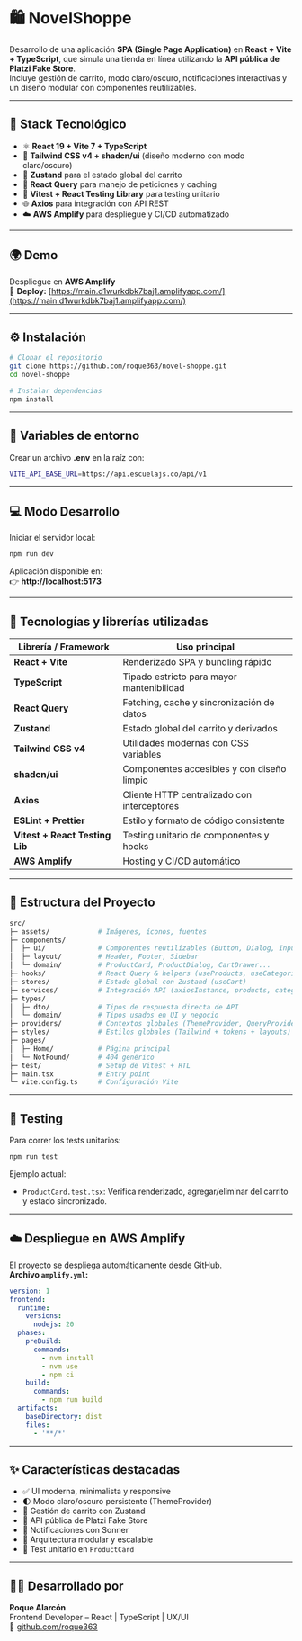 # 🛍️ NovelShoppe

Desarrollo de una aplicación **SPA (Single Page Application)** en **React + Vite + TypeScript**, que simula una tienda en línea utilizando la **API pública de Platzi Fake Store**.  
Incluye gestión de carrito, modo claro/oscuro, notificaciones interactivas y un diseño modular con componentes reutilizables.

---

## 🚀 Stack Tecnológico

- ⚛️ **React 19 + Vite 7 + TypeScript**
- 🎨 **Tailwind CSS v4 + shadcn/ui** (diseño moderno con modo claro/oscuro)
- 🧠 **Zustand** para el estado global del carrito
- 🔄 **React Query** para manejo de peticiones y caching
- 🧪 **Vitest + React Testing Library** para testing unitario
- 🌐 **Axios** para integración con API REST
- ☁️ **AWS Amplify** para despliegue y CI/CD automatizado

---

## 🌍 Demo

Despliegue en **AWS Amplify**  
🔗 **Deploy:** [https://main.d1wurkdbk7baj1.amplifyapp.com/](https://main.d1wurkdbk7baj1.amplifyapp.com/)

---

## ⚙️ Instalación

```bash
# Clonar el repositorio
git clone https://github.com/roque363/novel-shoppe.git
cd novel-shoppe

# Instalar dependencias
npm install
```

---

## 🔑 Variables de entorno

Crear un archivo **.env** en la raíz con:

```bash
VITE_API_BASE_URL=https://api.escuelajs.co/api/v1
```

---

## 💻 Modo Desarrollo

Iniciar el servidor local:

```bash
npm run dev
```

Aplicación disponible en:  
👉 **http://localhost:5173**

---

## 🧠 Tecnologías y librerías utilizadas

| Librería / Framework           | Uso principal                               |
| ------------------------------ | ------------------------------------------- |
| **React + Vite**               | Renderizado SPA y bundling rápido           |
| **TypeScript**                 | Tipado estricto para mayor mantenibilidad   |
| **React Query**                | Fetching, cache y sincronización de datos   |
| **Zustand**                    | Estado global del carrito y derivados       |
| **Tailwind CSS v4**            | Utilidades modernas con CSS variables       |
| **shadcn/ui**                  | Componentes accesibles y con diseño limpio  |
| **Axios**                      | Cliente HTTP centralizado con interceptores |
| **ESLint + Prettier**          | Estilo y formato de código consistente      |
| **Vitest + React Testing Lib** | Testing unitario de componentes y hooks     |
| **AWS Amplify**                | Hosting y CI/CD automático                  |

---

## 🧱 Estructura del Proyecto

```bash
src/
├─ assets/            # Imágenes, íconos, fuentes
├─ components/
│  ├─ ui/             # Componentes reutilizables (Button, Dialog, Input...)
│  ├─ layout/         # Header, Footer, Sidebar
│  └─ domain/         # ProductCard, ProductDialog, CartDrawer...
├─ hooks/             # React Query & helpers (useProducts, useCategories...)
├─ stores/            # Estado global con Zustand (useCart)
├─ services/          # Integración API (axiosInstance, products, categories)
├─ types/
│  ├─ dto/            # Tipos de respuesta directa de API
│  └─ domain/         # Tipos usados en UI y negocio
├─ providers/         # Contextos globales (ThemeProvider, QueryProvider)
├─ styles/            # Estilos globales (Tailwind + tokens + layouts)
├─ pages/
│  ├─ Home/           # Página principal
│  └─ NotFound/       # 404 genérico
├─ test/              # Setup de Vitest + RTL
├─ main.tsx           # Entry point
└─ vite.config.ts     # Configuración Vite
```

---

## 🧪 Testing

Para correr los tests unitarios:

```bash
npm run test
```

Ejemplo actual:

- `ProductCard.test.tsx`: Verifica renderizado, agregar/eliminar del carrito y estado sincronizado.

---

## ☁️ Despliegue en AWS Amplify

El proyecto se despliega automáticamente desde GitHub.  
**Archivo `amplify.yml`:**

```yaml
version: 1
frontend:
  runtime:
    versions:
      nodejs: 20
  phases:
    preBuild:
      commands:
        - nvm install
        - nvm use
        - npm ci
    build:
      commands:
        - npm run build
  artifacts:
    baseDirectory: dist
    files:
      - '**/*'
```

---

## ✨ Características destacadas

- ✅ UI moderna, minimalista y responsive
- 🌓 Modo claro/oscuro persistente (ThemeProvider)
- 🛒 Gestión de carrito con Zustand
- 🧩 API pública de Platzi Fake Store
- 🔔 Notificaciones con Sonner
- 🧱 Arquitectura modular y escalable
- 🧪 Test unitario en `ProductCard`

---

## 🧑‍💻 Desarrollado por

**Roque Alarcón**  
Frontend Developer – React | TypeScript | UX/UI  
📂 [github.com/roque363](https://github.com/roque363)

